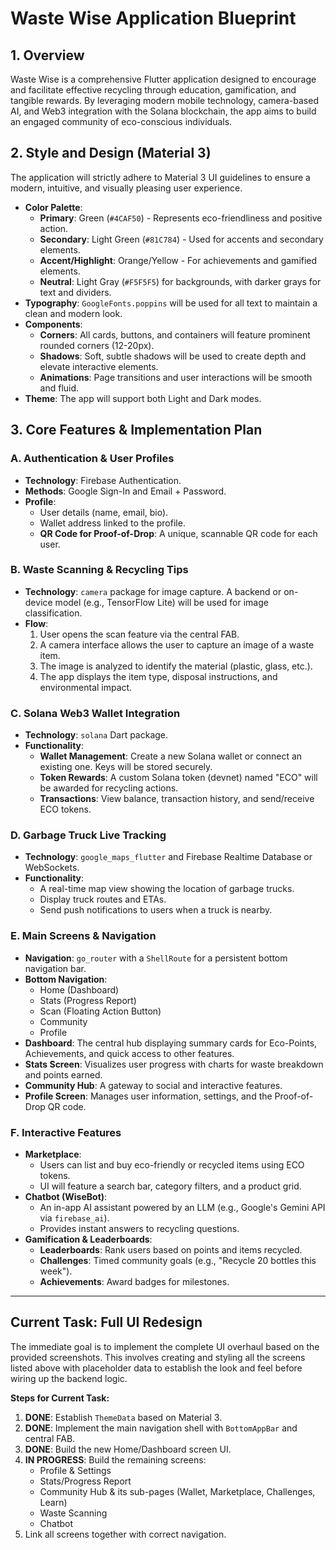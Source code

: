 # Waste Wise Application Blueprint

## 1. Overview

Waste Wise is a comprehensive Flutter application designed to encourage and facilitate effective recycling through education, gamification, and tangible rewards. By leveraging modern mobile technology, camera-based AI, and Web3 integration with the Solana blockchain, the app aims to build an engaged community of eco-conscious individuals.

## 2. Style and Design (Material 3)

The application will strictly adhere to Material 3 UI guidelines to ensure a modern, intuitive, and visually pleasing user experience.

- **Color Palette**:
  - **Primary**: Green (`#4CAF50`) - Represents eco-friendliness and positive action.
  - **Secondary**: Light Green (`#81C784`) - Used for accents and secondary elements.
  - **Accent/Highlight**: Orange/Yellow - For achievements and gamified elements.
  - **Neutral**: Light Gray (`#F5F5F5`) for backgrounds, with darker grays for text and dividers.
- **Typography**: `GoogleFonts.poppins` will be used for all text to maintain a clean and modern look.
- **Components**:
  - **Corners**: All cards, buttons, and containers will feature prominent rounded corners (12-20px).
  - **Shadows**: Soft, subtle shadows will be used to create depth and elevate interactive elements.
  - **Animations**: Page transitions and user interactions will be smooth and fluid.
- **Theme**: The app will support both Light and Dark modes.

## 3. Core Features & Implementation Plan

### A. Authentication & User Profiles
- **Technology**: Firebase Authentication.
- **Methods**: Google Sign-In and Email + Password.
- **Profile**:
  - User details (name, email, bio).
  - Wallet address linked to the profile.
  - **QR Code for Proof-of-Drop**: A unique, scannable QR code for each user.

### B. Waste Scanning & Recycling Tips
- **Technology**: `camera` package for image capture. A backend or on-device model (e.g., TensorFlow Lite) will be used for image classification.
- **Flow**:
  1. User opens the scan feature via the central FAB.
  2. A camera interface allows the user to capture an image of a waste item.
  3. The image is analyzed to identify the material (plastic, glass, etc.).
  4. The app displays the item type, disposal instructions, and environmental impact.

### C. Solana Web3 Wallet Integration
- **Technology**: `solana` Dart package.
- **Functionality**:
  - **Wallet Management**: Create a new Solana wallet or connect an existing one. Keys will be stored securely.
  - **Token Rewards**: A custom Solana token (devnet) named "ECO" will be awarded for recycling actions.
  - **Transactions**: View balance, transaction history, and send/receive ECO tokens.

### D. Garbage Truck Live Tracking
- **Technology**: `google_maps_flutter` and Firebase Realtime Database or WebSockets.
- **Functionality**:
  - A real-time map view showing the location of garbage trucks.
  - Display truck routes and ETAs.
  - Send push notifications to users when a truck is nearby.

### E. Main Screens & Navigation
- **Navigation**: `go_router` with a `ShellRoute` for a persistent bottom navigation bar.
- **Bottom Navigation**:
  - Home (Dashboard)
  - Stats (Progress Report)
  - Scan (Floating Action Button)
  - Community
  - Profile
- **Dashboard**: The central hub displaying summary cards for Eco-Points, Achievements, and quick access to other features.
- **Stats Screen**: Visualizes user progress with charts for waste breakdown and points earned.
- **Community Hub**: A gateway to social and interactive features.
- **Profile Screen**: Manages user information, settings, and the Proof-of-Drop QR code.

### F. Interactive Features
- **Marketplace**:
  - Users can list and buy eco-friendly or recycled items using ECO tokens.
  - UI will feature a search bar, category filters, and a product grid.
- **Chatbot (WiseBot)**:
  - An in-app AI assistant powered by an LLM (e.g., Google's Gemini API via `firebase_ai`).
  - Provides instant answers to recycling questions.
- **Gamification & Leaderboards**:
  - **Leaderboards**: Rank users based on points and items recycled.
  - **Challenges**: Timed community goals (e.g., "Recycle 20 bottles this week").
  - **Achievements**: Award badges for milestones.

---
## Current Task: Full UI Redesign

The immediate goal is to implement the complete UI overhaul based on the provided screenshots. This involves creating and styling all the screens listed above with placeholder data to establish the look and feel before wiring up the backend logic.

**Steps for Current Task:**
1.  **DONE**: Establish `ThemeData` based on Material 3.
2.  **DONE**: Implement the main navigation shell with `BottomAppBar` and central FAB.
3.  **DONE**: Build the new Home/Dashboard screen UI.
4.  **IN PROGRESS**: Build the remaining screens:
    - Profile & Settings
    - Stats/Progress Report
    - Community Hub & its sub-pages (Wallet, Marketplace, Challenges, Learn)
    - Waste Scanning
    - Chatbot
5.  Link all screens together with correct navigation.
